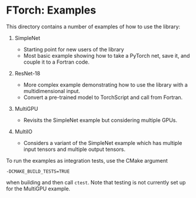 # FTorch: Examples

This directory contains a number of examples of how to use the library:

1. SimpleNet
    - Starting point for new users of the library
    - Most basic example showing how to take a PyTorch net, save it, and couple it to a Fortran code.

2. ResNet-18
    - More complex example demonstrating how to use the library with a multidimensional input.
    - Convert a pre-trained model to TorchScript and call from Fortran.

3. MultiGPU
	- Revisits the SimpleNet example but considering multiple GPUs.

4. MultiIO
    - Considers a variant of the SimpleNet example which has multiple input
      tensors and multiple output tensors.

To run the examples as integration tests, use the CMake argument
```
-DCMAKE_BUILD_TESTS=TRUE
```
when building and then call `ctest`. Note that testing is not currently set up
for the MultiGPU example.
